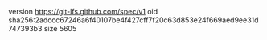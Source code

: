 version https://git-lfs.github.com/spec/v1
oid sha256:2adccc67246a6f40107be4f427cff7f20c63d853e24f669aed9ee31d747393b3
size 5605
